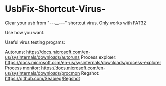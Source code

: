 # UsbFix-Shortcut-Virus-
Clear your usb from "--_-__-_-_-_" shortcut virus.
Only works with FAT32

Use how you want.


Useful virus testing progams:

Autoruns: https://docs.microsoft.com/en-us/sysinternals/downloads/autoruns
Process explorer: https://docs.microsoft.com/en-us/sysinternals/downloads/process-explorer
Process monitor: https://docs.microsoft.com/en-us/sysinternals/downloads/procmon
Regshot: https://github.com/Seabreg/Regshot
